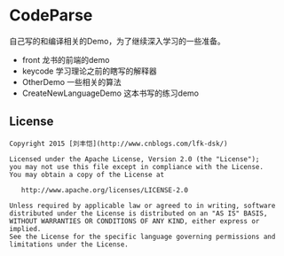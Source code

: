 # CodeParse

自己写的和编译相关的Demo，为了继续深入学习的一些准备。

* front 龙书的前端的demo
* keycode 学习理论之前的瞎写的解释器
* OtherDemo 一些相关的算法
* CreateNewLanguageDemo 这本书写的练习demo


## License

    Copyright 2015 [刘丰恺](http://www.cnblogs.com/lfk-dsk/)

    Licensed under the Apache License, Version 2.0 (the "License");
    you may not use this file except in compliance with the License.
    You may obtain a copy of the License at

       http://www.apache.org/licenses/LICENSE-2.0

    Unless required by applicable law or agreed to in writing, software
    distributed under the License is distributed on an "AS IS" BASIS,
    WITHOUT WARRANTIES OR CONDITIONS OF ANY KIND, either express or implied.
    See the License for the specific language governing permissions and
    limitations under the License.
